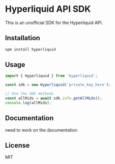 # Hyperliquid API SDK

This is an unofficial SDK for the Hyperliquid API.

## Installation

```bash
npm install hyperliquid
```

## Usage

```typescript
import { Hyperliquid } from 'hyperliquid';

const sdk = new Hyperliquid('private_key_here');

// Use the SDK methods
const allMids = await sdk.info.getAllMids();
console.log(allMids);
```

## Documentation

need to work on the documentation

## License

MIT